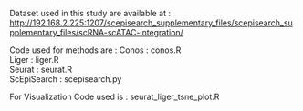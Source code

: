 Dataset used in this study are available at :
http://192.168.2.225:1207/scepisearch_supplementary_files/scepisearch_supplementary_files/scRNA-scATAC-integration/

Code used for methods are :
Conos : conos.R <br>
Liger : liger.R <br>
Seurat : seurat.R <br>
ScEpiSearch : scepisearch.py <br>

For Visualization Code used is : seurat_liger_tsne_plot.R
